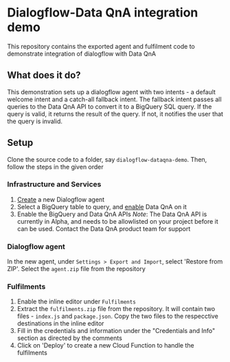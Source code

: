 # Dialogflow-Data QnA integration demo
This repository contains the exported agent and fulfilment code to demonstrate integration of dialogflow with Data QnA

## What does it do?
This demonstration sets up a dialogflow agent with two intents - a default welcome intent and a catch-all fallback intent. The fallback intent passes all queries to the Data QnA API to convert it to a BigQuery SQL query. If the query is valid, it returns the result of the query. If not, it notifies the user that the query is invalid.

## Setup
Clone the source code to a folder, say `dialogflow-dataqna-demo`. Then, follow the steps in the given order
### Infrastructure and Services
1. [Create](https://cloud.google.com/kubernetes-engine/docs/how-to/creating-a-zonal-cluster) a new Dialogflow agent
2. Select a BigQuery table to query, and [enable](https://cloud.google.com/blog/products/data-analytics/introducing-data-qna) Data QnA on it
3. Enable the BigQuery and Data QnA APIs
_Note_: The Data QnA API is currently in Alpha, and needs to be allowlisted on your project before it can be used. Contact the Data QnA product team for support

### Dialogflow agent
In the new agent, under `Settings > Export and Import`, select 'Restore from ZIP'. Select the `agent.zip` file from the repository

### Fulfilments
1. Enable the inline editor under `Fulfilments`
2. Extract the `fulfilments.zip` file from the repository. It will contain two files - `index.js` and `package.json`. Copy the two files to the respecctive destinations in the inline editor
3. Fill in the credentials and information under the "Credentials and Info" section as directed by the comments
4. Click on 'Deploy' to create a new Cloud Function to handle the fulfilments

